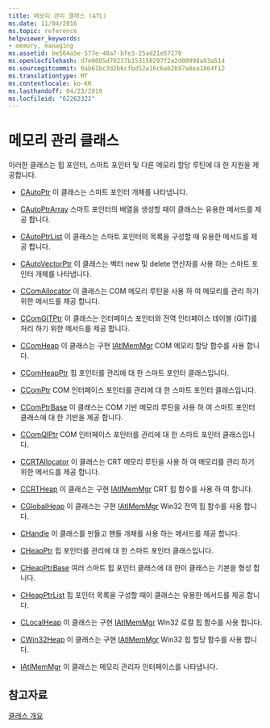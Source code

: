 ```yaml
---
title: 메모리 관리 클래스 (ATL)
ms.date: 11/04/2016
ms.topic: reference
helpviewer_keywords:
- memory, managing
ms.assetid: be564a5e-577e-40a7-bfe3-25ad21e57270
ms.openlocfilehash: d7e0085d79237b153150297f2a2d00998a93a514
ms.sourcegitcommit: 0ab61bc3d2b6cfbd52a16c6ab2b97a8ea1864f12
ms.translationtype: MT
ms.contentlocale: ko-KR
ms.lasthandoff: 04/23/2019
ms.locfileid: "62262322"
---
```

# <a name="memory-management-classes"></a>메모리 관리 클래스

이러한 클래스는 힙 포인터, 스마트 포인터 및 다른 메모리 할당 루틴에 대 한 지원을 제공합니다.

- [CAutoPtr](../atl/reference/cautoptr-class.md) 이 클래스는 스마트 포인터 개체를 나타냅니다.

- [CAutoPtrArray](../atl/reference/cautoptrarray-class.md) 스마트 포인터의 배열을 생성할 때이 클래스는 유용한 메서드를 제공 합니다.

- [CAutoPtrList](../atl/reference/cautoptrlist-class.md) 이 클래스는 스마트 포인터의 목록을 구성할 때 유용한 메서드를 제공 합니다.

- [CAutoVectorPtr](../atl/reference/cautovectorptr-class.md) 이 클래스는 벡터 new 및 delete 연산자를 사용 하는 스마트 포인터 개체를 나타냅니다.

- [CComAllocator](../atl/reference/ccomallocator-class.md) 이 클래스는 COM 메모리 루틴을 사용 하 여 메모리를 관리 하기 위한 메서드를 제공 합니다.

- [CComGITPtr](../atl/reference/ccomgitptr-class.md) 이 클래스는 인터페이스 포인터와 전역 인터페이스 테이블 (GIT)를 처리 하기 위한 메서드를 제공 합니다.

- [CComHeap](../atl/reference/ccomheap-class.md) 이 클래스는 구현 [IAtlMemMgr](../atl/reference/iatlmemmgr-class.md) COM 메모리 할당 함수를 사용 합니다.

- [CComHeapPtr](../atl/reference/ccomheapptr-class.md) 힙 포인터를 관리에 대 한 스마트 포인터 클래스입니다.

- [CComPtr](../atl/reference/ccomptr-class.md) COM 인터페이스 포인터를 관리에 대 한 스마트 포인터 클래스입니다.

- [CComPtrBase](../atl/reference/ccomptrbase-class.md) 이 클래스는 COM 기반 메모리 루틴을 사용 하 여 스마트 포인터 클래스에 대 한 기반을 제공 합니다.

- [CComQIPtr](../atl/reference/ccomqiptr-class.md) COM 인터페이스 포인터를 관리에 대 한 스마트 포인터 클래스입니다.

- [CCRTAllocator](../atl/reference/ccrtallocator-class.md) 이 클래스는 CRT 메모리 루틴을 사용 하 여 메모리를 관리 하기 위한 메서드를 제공 합니다.

- [CCRTHeap](../atl/reference/ccrtheap-class.md) 이 클래스는 구현 [IAtlMemMgr](../atl/reference/iatlmemmgr-class.md) CRT 힙 함수를 사용 하 여 합니다.

- [CGlobalHeap](../atl/reference/cglobalheap-class.md) 이 클래스는 구현 [IAtlMemMgr](../atl/reference/iatlmemmgr-class.md) Win32 전역 힙 함수를 사용 합니다.

- [CHandle](../atl/reference/chandle-class.md) 이 클래스를 만들고 핸들 개체를 사용 하는 메서드를 제공 합니다.

- [CHeapPtr](../atl/reference/cheapptr-class.md) 힙 포인터를 관리에 대 한 스마트 포인터 클래스입니다.

- [CHeapPtrBase](../atl/reference/cheapptrbase-class.md) 여러 스마트 힙 포인터 클래스에 대 한이 클래스는 기본을 형성 합니다.

- [CHeapPtrList](../atl/reference/cheapptrlist-class.md) 힙 포인터 목록을 구성할 때이 클래스는 유용한 메서드를 제공 합니다.

- [CLocalHeap](../atl/reference/clocalheap-class.md) 이 클래스는 구현 [IAtlMemMgr](../atl/reference/iatlmemmgr-class.md) Win32 로컬 힙 함수를 사용 합니다.

- [CWin32Heap](../atl/reference/cwin32heap-class.md) 이 클래스는 구현 [IAtlMemMgr](../atl/reference/iatlmemmgr-class.md) Win32 힙 할당 함수를 사용 합니다.

- [IAtlMemMgr](../atl/reference/iatlmemmgr-class.md) 이 클래스는 메모리 관리자 인터페이스를 나타냅니다.

## <a name="see-also"></a>참고자료

[클래스 개요](../atl/atl-class-overview.md)
